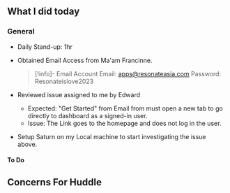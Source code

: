 ## What I did today


### General

- Daily Stand-up: 1hr
- Obtained Email Access from Ma'am Francinne.

  >[!info]- Email Account
	> Email: apps@resonateasia.com
	> Password: Resonateislove2023

- Reviewed issue assigned to me by Edward
	- Expected: "Get Started" from Email from must open a new tab to go directly to dashboard as a signed-in user. 
	- Issue: The Link goes to the homepage and does not log in the user.
- Setup Saturn on my Local machine to start investigating the issue above.

#### To Do

## Concerns For Huddle

